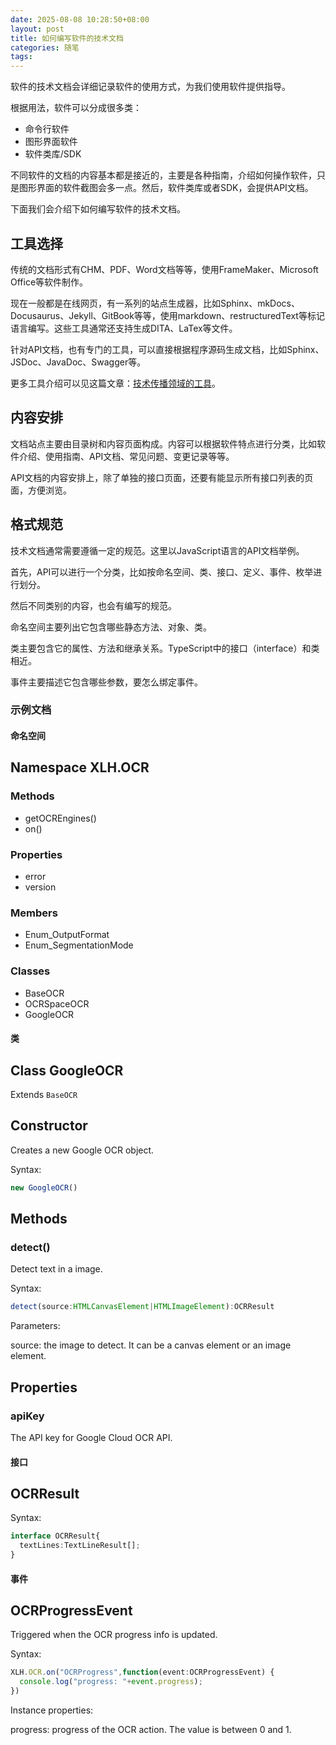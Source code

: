 ```yaml
---
date: 2025-08-08 10:28:50+08:00
layout: post
title: 如何编写软件的技术文档
categories: 随笔
tags: 
---
```


软件的技术文档会详细记录软件的使用方式，为我们使用软件提供指导。

根据用法，软件可以分成很多类：

* 命令行软件
* 图形界面软件
* 软件类库/SDK

不同软件的文档的内容基本都是接近的，主要是各种指南，介绍如何操作软件，只是图形界面的软件截图会多一点。然后，软件类库或者SDK，会提供API文档。

下面我们会介绍下如何编写软件的技术文档。

## 工具选择

传统的文档形式有CHM、PDF、Word文档等等，使用FrameMaker、Microsoft Office等软件制作。

现在一般都是在线网页，有一系列的站点生成器，比如Sphinx、mkDocs、Docusaurus、Jekyll、GitBook等等，使用markdown、restructuredText等标记语言编写。这些工具通常还支持生成DITA、LaTex等文件。

针对API文档，也有专门的工具，可以直接根据程序源码生成文档，比如Sphinx、JSDoc、JavaDoc、Swagger等。

更多工具介绍可以见这篇文章：[技术传播领域的工具](https://blog.xulihang.me/tech-comm-tools/)。

## 内容安排

文档站点主要由目录树和内容页面构成。内容可以根据软件特点进行分类，比如软件介绍、使用指南、API文档、常见问题、变更记录等等。

API文档的内容安排上，除了单独的接口页面，还要有能显示所有接口列表的页面，方便浏览。

## 格式规范

技术文档通常需要遵循一定的规范。这里以JavaScript语言的API文档举例。

首先，API可以进行一个分类，比如按命名空间、类、接口、定义、事件、枚举进行划分。

然后不同类别的内容，也会有编写的规范。


命名空间主要列出它包含哪些静态方法、对象、类。

类主要包含它的属性、方法和继承关系。TypeScript中的接口（interface）和类相近。

事件主要描述它包含哪些参数，要怎么绑定事件。


### 示例文档

#### 命名空间


## Namespace XLH.OCR

### Methods

* getOCREngines()
* on()

### Properties

* error
* version

### Members

* Enum_OutputFormat
* Enum_SegmentationMode

### Classes

* BaseOCR
* OCRSpaceOCR
* GoogleOCR


#### 类


## Class GoogleOCR

Extends `BaseOCR`

## Constructor

Creates a new Google OCR object.

Syntax:

```ts
new GoogleOCR()
```


## Methods

### detect()

Detect text in a image.

Syntax:

```ts
detect(source:HTMLCanvasElement|HTMLImageElement):OCRResult
```

Parameters:

source: the image to detect. It can be a canvas element or an image element.

## Properties

### apiKey

The API key for Google Cloud OCR API.


#### 接口

## OCRResult

Syntax:

```ts
interface OCRResult{
  textLines:TextLineResult[];
}
```


#### 事件

## OCRProgressEvent

Triggered when the OCR progress info is updated.

Syntax:

```ts
XLH.OCR.on("OCRProgress",function(event:OCRProgressEvent) {
  console.log("progress: "+event.progress);
})
```

Instance properties:

progress: progress of the OCR action. The value is between 0 and 1.







